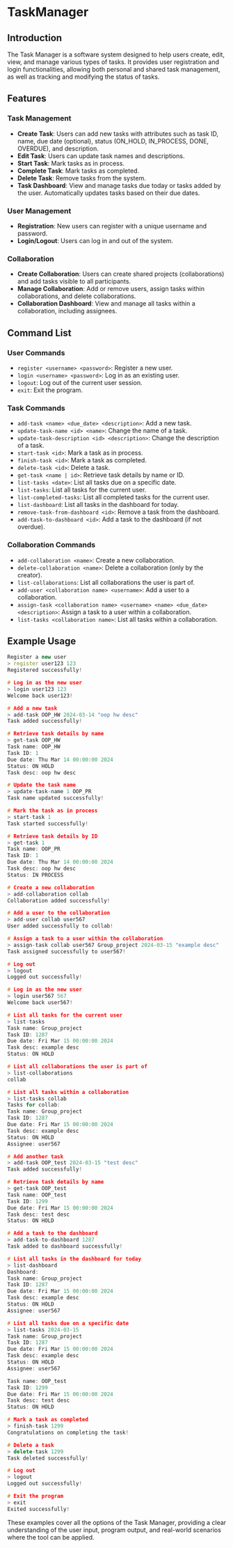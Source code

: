 # TaskManager

## Introduction

The Task Manager is a software system designed to help users create, edit, view, and manage various types of tasks. It provides user registration and login functionalities, allowing both personal and shared task management, as well as tracking and modifying the status of tasks.

## Features

### Task Management

- **Create Task**: Users can add new tasks with attributes such as task ID, name, due date (optional), status (ON_HOLD, IN_PROCESS, DONE, OVERDUE), and description.
- **Edit Task**: Users can update task names and descriptions.
- **Start Task**: Mark tasks as in process.
- **Complete Task**: Mark tasks as completed.
- **Delete Task**: Remove tasks from the system.
- **Task Dashboard**: View and manage tasks due today or tasks added by the user. Automatically updates tasks based on their due dates.

### User Management

- **Registration**: New users can register with a unique username and password.
- **Login/Logout**: Users can log in and out of the system.

### Collaboration

- **Create Collaboration**: Users can create shared projects (collaborations) and add tasks visible to all participants.
- **Manage Collaboration**: Add or remove users, assign tasks within collaborations, and delete collaborations.
- **Collaboration Dashboard**: View and manage all tasks within a collaboration, including assignees.

## Command List

### User Commands

- `register <username> <password>`: Register a new user.
- `login <username> <password>`: Log in as an existing user.
- `logout`: Log out of the current user session.
- `exit`: Exit the program.

### Task Commands

- `add-task <name> <due_date> <description>`: Add a new task.
- `update-task-name <id> <name>`: Change the name of a task.
- `update-task-description <id> <description>`: Change the description of a task.
- `start-task <id>`: Mark a task as in process.
- `finish-task <id>`: Mark a task as completed.
- `delete-task <id>`: Delete a task.
- `get-task <name | id>`: Retrieve task details by name or ID.
- `list-tasks <date>`: List all tasks due on a specific date.
- `list-tasks`: List all tasks for the current user.
- `list-completed-tasks`: List all completed tasks for the current user.
- `list-dashboard`: List all tasks in the dashboard for today.
- `remove-task-from-dashboard <id>`: Remove a task from the dashboard.
- `add-task-to-dashboard <id>`: Add a task to the dashboard (if not overdue).

### Collaboration Commands

- `add-collaboration <name>`: Create a new collaboration.
- `delete-collaboration <name>`: Delete a collaboration (only by the creator).
- `list-collaborations`: List all collaborations the user is part of.
- `add-user <collaboration name> <username>`: Add a user to a collaboration.
- `assign-task <collaboration name> <username> <name> <due_date> <description>`: Assign a task to a user within a collaboration.
- `list-tasks <collaboration name>`: List all tasks within a collaboration.

## Example Usage

```c++
Register a new user
> register user123 123
Registered successfully!

# Log in as the new user
> login user123 123
Welcome back user123!

# Add a new task
> add-task OOP_HW 2024-03-14 "oop hw desc"
Task added successfully!

# Retrieve task details by name
> get-task OOP_HW
Task name: OOP_HW
Task ID: 1
Due date: Thu Mar 14 00:00:00 2024
Status: ON HOLD
Task desc: oop hw desc

# Update the task name
> update-task-name 1 OOP_PR
Task name updated successfully!

# Mark the task as in process
> start-task 1
Task started successfully!

# Retrieve task details by ID
> get-task 1
Task name: OOP_PR
Task ID: 1
Due date: Thu Mar 14 00:00:00 2024
Task desc: oop hw desc 
Status: IN PROCESS

# Create a new collaboration
> add-collaboration collab
Collaboration added successfully!

# Add a user to the collaboration
> add-user collab user567
User added successfully to collab!

# Assign a task to a user within the collaboration
> assign-task collab user567 Group_project 2024-03-15 "example desc"
Task assigned successfully to user567!

# Log out
> logout
Logged out successfully!

# Log in as the new user
> login user567 567
Welcome back user567!

# List all tasks for the current user
> list-tasks
Task name: Group_project
Task ID: 1287
Due date: Fri Mar 15 00:00:00 2024
Task desc: example desc
Status: ON HOLD

# List all collaborations the user is part of
> list-collaborations
collab

# List all tasks within a collaboration
> list-tasks collab
Tasks for collab:
Task name: Group_project
Task ID: 1287
Due date: Fri Mar 15 00:00:00 2024
Task desc: example desc
Status: ON HOLD
Assignee: user567

# Add another task
> add-task OOP_test 2024-03-15 "test desc"
Task added successfully!

# Retrieve task details by name
> get-task OOP_test
Task name: OOP_test
Task ID: 1299
Due date: Fri Mar 15 00:00:00 2024
Task desc: test desc
Status: ON HOLD

# Add a task to the dashboard
> add-task-to-dashboard 1287
Task added to dashboard successfully!

# List all tasks in the dashboard for today
> list-dashboard
Dashboard:
Task name: Group_project
Task ID: 1287
Due date: Fri Mar 15 00:00:00 2024
Task desc: example desc
Status: ON HOLD
Assignee: user567

# List all tasks due on a specific date
> list-tasks 2024-03-15
Task name: Group_project
Task ID: 1287
Due date: Fri Mar 15 00:00:00 2024
Task desc: example desc
Status: ON HOLD
Assignee: user567

Task name: OOP_test
Task ID: 1299
Due date: Fri Mar 15 00:00:00 2024
Task desc: test desc
Status: ON HOLD

# Mark a task as completed
> finish-task 1299
Congratulations on completing the task!

# Delete a task
> delete-task 1299
Task deleted successfully!

# Log out
> logout
Logged out successfully!

# Exit the program
> exit
Exited successfully!
```

These examples cover all the options of the Task Manager, providing a clear understanding of the user input, program output, and real-world scenarios where the tool can be applied.